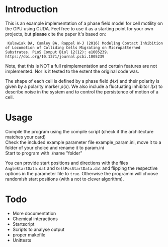 # Introduction

This is an example implementation of a phase field model for cell motility on the GPU using CUDA. Feel free to use it as a starting point for your own projects, but **please** cite the paper it's based on:

` Kulawiak DA, Camley BA, Rappel W-J (2016) Modeling Contact Inhibition of Locomotion of Colliding Cells Migrating on Micropatterned Substrates. PLoS Comput Biol 12(12): e1005239. https://doi.org/10.1371/journal.pcbi.1005239`
 
Note, that this is NOT a full reimplementation and certain features are not implemented. Nor is it tested to the extent the original code was.

The shape of each cell is defined by a phase field $` \phi(x)`$ and their polarity is given by a polarity marker  $`\rho(x)`$. We also include a fluctuating inhibitor  $`I(x)`$ to describe noise in the system and to control the persistence of motion of a cell.


# Usage
Compile the program using the compile script (check if the architecture matches your card)  
Check the included example parameter file example_param.ini, move it to a folder of your choice and rename it to param.ini  
Start to program with ./name "folder"

You can provide start positions and directions with the files `AngleStartData.dat` and `CellPosStartData.dat` and flipping the respective options in the parameter file to `true`. Otherwise the programm will choose randomish start positions (with a not to clever algorithm).


# Todo
-   More documentation
-   Chemical interactions
-   Startscript
-   Scripts to analyse output
-   proper makefile
-   Unittests

